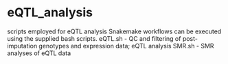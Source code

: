 # eQTL_analysis
scripts employed for eQTL analysis
Snakemake workflows can be executed using the supplied bash scripts.
eQTL.sh - QC and filtering of post-imputation genotypes and expression data; eQTL analysis
SMR.sh - SMR analyses of eQTL data
